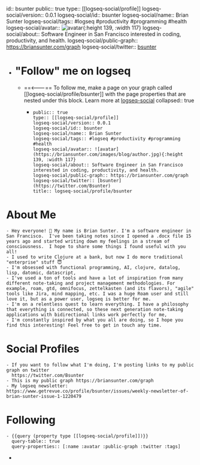 id:: bsunter
public:: true
type:: [[logseq-social/profile]]
logseq-social/version:: 0.0.1
logseq-social/id:: bsunter
logseq-social/name:: Brian Sunter
logseq-social/tags:: #logseq #productivity #programming #health
logseq-social/avatar:: ![avatar](https://briansunter.com/images/blog/author.jpg){:height 139, :width 117}
logseq-social/about:: Software Engineer in San Francisco interested in coding, productivity, and health.
logseq-social/public-graph:: https://briansunter.com/graph
logseq-social/twitter:: [bsunter](https://twitter.com/Bsunter)

- # "Follow" me on logseq
	- ==<---== To follow me, make a page on your graph called [[logseq-social/profile/bsunter]] with the page properties that are nested under this block. Learn more at [logseq-social](https://briansunter.com/graph/#/page/logseq-social)
	  collapsed:: true
		- ```
		  public:: true
		  type:: [[logseq-social/profile]]
		  logseq-social/version:: 0.0.1
		  logseq-social/id:: bsunter
		  logseq-social/name:: Brian Sunter
		  logseq-social/tags:: #logseq #productivity #programming #health
		  logseq-social/avatar:: ![avatar](https://briansunter.com/images/blog/author.jpg){:height 139, :width 117}
		  logseq-social/about:: Software Engineer in San Francisco interested in coding, productivity, and health.
		  logseq-social/public-graph:: https://briansunter.com/graph
		  logseq-social/twitter:: [bsunter](https://twitter.com/Bsunter)
		  title:: logseq-social/profile/bsunter
		  ```
# About Me
	- Hey everyone! 👋 My name is Brian Sunter. I'm a software engineer in San Francisco.  I've been taking notes since I opened a .docx file 15 years ago and started writing down my feelings in a stream of consciousness.  I hope to share some things I found useful with you all!
	- I used to write Clojure at a bank, but now I do more traditional "enterprise" stuff 😇
	- I'm obsessed with functional programming, AI, clojure, datalog, lisp, datomic, datascript,
	- I've used a ton of tools and have a lot of inspiration from many different note-taking and project management methodologies. For example, roam, gtd, omnifocus, zettelkasten (and its flavors), "agile" tools like Jira, mind mapping, etc. I was a huge Roam user and still love it, but as a power user, logseq is better for me.
	- I'm on a relentless quest to learn everything. I have a philosophy that everything is connected, so these next generation note-taking applications with bidirectional links work perfectly for me,
	- I'm constantly inspired by what you all are doing, so I hope you find this interesting! Feel free to get in touch any time.
# Social Profiles
	- If you want to follow what I'm doing, I'm posting links to my public graph on twitter 
	  https://twitter.com/Bsunter
	- This is my public graph https://briansunter.com/graph
	- My logseq newsletter: https://www.getrevue.co/profile/bsunter/issues/weekly-newsletter-of-brian-sunter-issue-1-1220479
# Following
	- {{query (property type [[logseq-social/profile]])}}
	  query-table:: true
	  query-properties:: [:name :avatar :public-graph :twitter :tags]
-